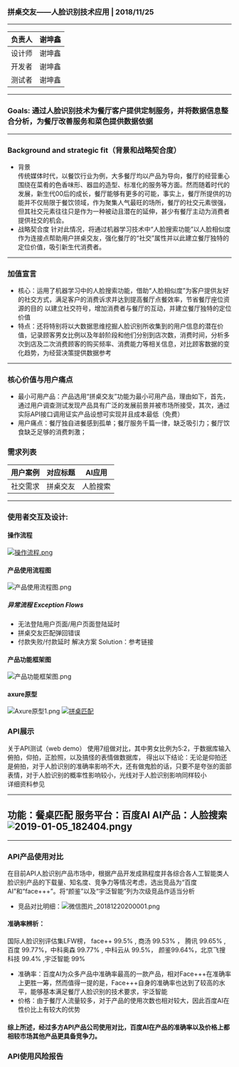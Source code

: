 ### 拼桌交友——人脸识别技术应用 | 2018/11/25
 ***
 负责人 | 谢坤鑫
---|---
 设计师 | 谢坤鑫
 开发者 | 谢坤鑫
 测试者 | 谢坤鑫
 ***
 ### Goals: 通过人脸识别技术为餐厅客户提供定制服务，并将数据信息整合分析，为餐厅改善服务和菜色提供数据依据
***
### Background and strategic fit（背景和战略契合度）
* 背景  
传统媒体时代，以餐饮行业为例，大多餐厅均以产品为导向，餐厅的经营重心围绕在菜肴的色香味形、器皿的造型、标准化的服务等方面。然而随着时代的发展，新生代00后的成长，餐厅能够有更多的可能，事实上，餐厅所提供的功能并不仅局限于餐饮领域，作为聚集人气最旺的场所，餐厅的社交元素很强，但其社交元素往往只是作为一种被动且潜在的延伸，甚少有餐厅主动为消费者提供社交的机会。
* 战略契合度
针对此情况，将通过机器学习技术中“人脸搜索功能”以人脸相似度作为连接点帮助用户拼桌交友，强化餐厅的“社交”属性并以此建立餐厅独特的定位价值，吸引新生代消费者。
***
### 加值宣言
* 核心：运用了机器学习中的人脸搜索功能，借助“人脸相似度”为客户提供友好的社交方式，满足客户的消费诉求并达到提高餐厅点餐效率，节省餐厅座位资源的目的
以建立社交符号，增加消费者与餐厅的互动，并建立餐厅独特的定位价值
* 特点：还将特别将以大数据思维挖掘人脸识别所收集到的用户信息的潜在价值，记录顾客男女比例以及年龄阶段和他们分别到店次数，消费时间，分析多次到店及二次消费顾客的购买频率、消费能力等相关信息，对比顾客数据的变化趋势，为经营决策提供数据参考

***
### 核心价值与用户痛点
* 最小可用产品：产品选用“拼桌交友”功能为最小可用产品，理由如下，首先，通过用户调查测试发现产品具有广泛的发展前景并被市场所接受，其次，通过实际API接口调用证实产品设想可实现并且成本最低（免费）
* 用户痛点：餐厅独自进餐感到孤单；餐厅服务千篇一律，缺乏吸引力；餐厅饮食缺乏足够的消费刺激；

### 需求列表
 用户案例 | 对应标题 | AI应用
---|--- |--- |
社交需求 | 拼桌交友| 人脸搜索 | 
***
### 使用者交互及设计: 
#### 操作流程
[![操作流程.png](https://i.loli.net/2018/12/09/5c0c811c0bf53.png)](https://i.loli.net/2018/12/09/5c0c811c0bf53.png)
#### 产品使用流程图
![产品使用流程图.png](https://i.loli.net/2019/01/05/5c30c6c0a5314.png)  
##### 异常流程 Exception Flows
* 无法登陆用户页面/用户页面登陆延时
* 拼桌交友匹配弹回错误
* 付款失败/付款延时
解决方案 Solution：参考链接
#### 产品功能框架图
![产品功能框架图.png](https://i.loli.net/2019/01/05/5c30cf4e87668.png)
#### axure原型
![Axure原型1.png](https://i.loli.net/2019/01/06/5c316a7f2fa16.png)
[![拼桌匹配](https://i.loli.net/2018/12/09/5c0c63f23d3a2.png)](https://i.loli.net/2018/12/09/5c0c63f23d3a2.png)

### API展示
关于API测试（web demo）
使用7组做对比，其中男女比例为5:2，于数据库输入俯拍，仰拍，正脸照，以及搞怪的表情做数据库，
得出以下结论：无论是仰拍还是俯拍，对于人脸识别的准确率影响不大，还有做鬼脸的话，只要不是夸张的面部表情，对于人脸识别的概率性影响较小，光线对于人脸识别影响同样较小  
详细资料参见


 --- 
功能：餐桌匹配
服务平台：百度AI
AI产品：人脸搜索
![2019-01-05_182404.png](https://i.loli.net/2019/01/05/5c309e75c2638.png)y
 --- 
*** 
### API产品使用对比
在目前API人脸识别产品市场中，根据产品开发成熟程度并各综合各人工智能类人脸识别产品的下载量、知名度、竞争力等情况考虑，选出竞品为“百度AI”和“face+++”。将“颜鉴”以及“宇泛智能”列为次级竞品作适当分析   
* 竞品对比明细：![微信图片_20181220200001.png](https://i.loli.net/2018/12/20/5c1b8468f2c66.png)  
#### 准确率辨析：
国际人脸识别评估集LFW榜， face++ 99.5% , 商汤 99.53% ， 腾讯 99.65% , 百度 99.77%，中科奥森 99.77% , 中科云从 99.5%， 颜鉴99.64%，北京飞搜科技 99.4% ,宇泛智能 99%
* 准确率：百度AI为众多产品中准确率最高的一款产品，相对Face+++在准确率上更胜一筹，然而值得一提的是，Face+++自身的准确率也达到了较高的水平，能够基本满足餐厅人脸识别的技术要求，宇泛智能
* 价格：由于餐厅人流量较多，对于产品的使用次数也相对较大，因此百度AI在性价比上有较大的优势
#### 综上所述，经过多方API产品公司使用对比，百度AI在产品的准确率以及价格上都相较市场其他产品更具备竞争力。
### API使用风险报告




